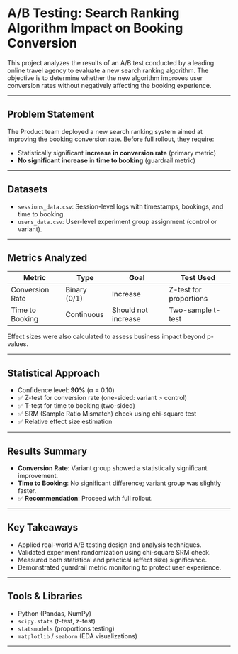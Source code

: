 # A/B Testing: Search Ranking Algorithm Impact on Booking Conversion

This project analyzes the results of an A/B test conducted by a leading online travel agency to evaluate a new search ranking algorithm. The objective is to determine whether the new algorithm improves user conversion rates without negatively affecting the booking experience.

---

## Problem Statement

The Product team deployed a new search ranking system aimed at improving the booking conversion rate. Before full rollout, they require:

- Statistically significant **increase in conversion rate** (primary metric)
- **No significant increase** in **time to booking** (guardrail metric)

---

## Datasets

- `sessions_data.csv`: Session-level logs with timestamps, bookings, and time to booking.
- `users_data.csv`: User-level experiment group assignment (control or variant).

---

## Metrics Analyzed

| Metric           | Type       | Goal                              | Test Used            |
|------------------|------------|------------------------------------|-----------------------|
| Conversion Rate  | Binary (0/1)| Increase                          | Z-test for proportions |
| Time to Booking  | Continuous | Should not increase               | Two-sample t-test      |

Effect sizes were also calculated to assess business impact beyond p-values.

---

## Statistical Approach

- Confidence level: **90%** (α = 0.10)
- ✅ Z-test for conversion rate (one-sided: variant > control)
- ✅ T-test for time to booking (two-sided)
- ✅ SRM (Sample Ratio Mismatch) check using chi-square test
- ✅ Relative effect size estimation

---

## Results Summary

- **Conversion Rate**: Variant group showed a statistically significant improvement.
- **Time to Booking**: No significant difference; variant group was slightly faster.
- ✅ **Recommendation**: Proceed with full rollout.

---

## Key Takeaways

- Applied real-world A/B testing design and analysis techniques.
- Validated experiment randomization using chi-square SRM check.
- Measured both statistical and practical (effect size) significance.
- Demonstrated guardrail metric monitoring to protect user experience.

---

## Tools & Libraries

- Python (Pandas, NumPy)
- `scipy.stats` (t-test, z-test)
- `statsmodels` (proportions testing)
- `matplotlib` / `seaborn` (EDA visualizations)

---

